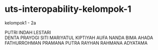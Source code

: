 # uts-interopability-kelompok-1

kelompok1 - 2a <br>

PUTRI INDAH LESTARI <br>
DENTA PRAYOGI
SITI MARIYATUL KIPTIYAH
AUFA NANDA BIMA AHADA
FATHURROHMAN PRAMANA PUTRA
RAYHAN RAHMANA ADYATAMA
